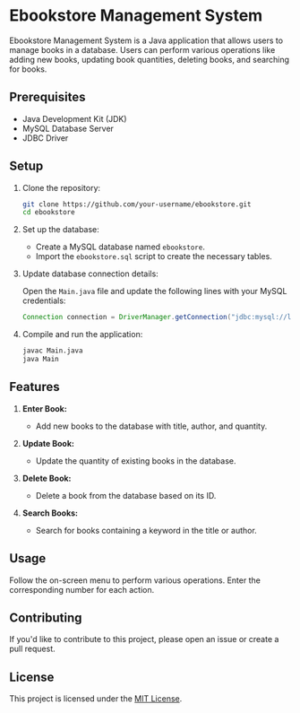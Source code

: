 # Ebookstore Management System

Ebookstore Management System is a Java application that allows users to manage books in a database. Users can perform various operations like adding new books, updating book quantities, deleting books, and searching for books.

## Prerequisites

- Java Development Kit (JDK)
- MySQL Database Server
- JDBC Driver

## Setup

1. Clone the repository:

    ```bash
    git clone https://github.com/your-username/ebookstore.git
    cd ebookstore
    ```

2. Set up the database:

    - Create a MySQL database named `ebookstore`.
    - Import the `ebookstore.sql` script to create the necessary tables.

3. Update database connection details:

    Open the `Main.java` file and update the following lines with your MySQL credentials:

    ```java
    Connection connection = DriverManager.getConnection("jdbc:mysql://localhost:3306/ebookstore?useSSL=false", "root", "YourPassword");
    ```

4. Compile and run the application:

    ```bash
    javac Main.java
    java Main
    ```

## Features

1. **Enter Book:**
    - Add new books to the database with title, author, and quantity.

2. **Update Book:**
    - Update the quantity of existing books in the database.

3. **Delete Book:**
    - Delete a book from the database based on its ID.

4. **Search Books:**
    - Search for books containing a keyword in the title or author.

## Usage

Follow the on-screen menu to perform various operations. Enter the corresponding number for each action.

## Contributing

If you'd like to contribute to this project, please open an issue or create a pull request.

## License

This project is licensed under the [MIT License](LICENSE).

